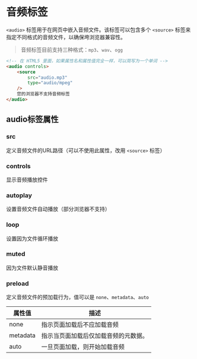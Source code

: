# 音频标签

`<audio>` 标签用于在网页中嵌入音频文件。该标签可以包含多个 `<source>` 标签来指定不同格式的音频文件，以确保垮浏览器兼容性。

> 音频标签目前支持三种格式：`mp3`、`wav`、`ogg`

```html
<!-- 在 HTML5 里面，如果属性名和属性值完全一样，可以简写为一个单词 -->
<audio controls>
	<source
		src="audio.mp3"
		type="audio/mpeg"
	/>
	您的浏览器不支持音频标签
</audio>
```
## audio标签属性

### src

定义音频文件的URL路径（可以不使用此属性，改用 `<source>` 标签）

### controls

显示音频播放控件

### autoplay

设置音频文件自动播放（部分浏览器不支持）

### loop

设置因为文件循环播放

### muted

因为文件默认静音播放

### preload

定义音频文件的预加载行为，值可以是 `none`、`metadata`、`auto`

| 属性值   | 描述                                 |
| -------- | ------------------------------------ |
| none     | 指示页面加载后不应加载音频           |
| metadata | 指示当页面加载后仅加载音频的元数据。 |
| auto     | 一旦页面加载，则开始加载音频         |

